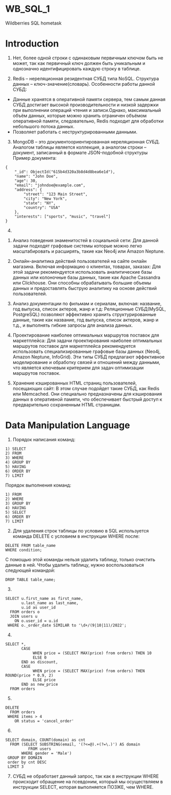 # WB_SQL_1
Wildberries SQL hometask

# Introduction
1.	Нет, более одной строки с одинаковым первичным ключом быть не может, так как первичный ключ должен быть уникальным и  однозначно идентифицировать каждую строку в таблице.

   
2.	Redis – нереляционная резидентная СУБД типа NoSQL.  Структура данных – ключ-значение(словарь). Особенности работы данной СУБД:
- Данные хранятся в оперативной памяти сервера, тем самым данная СУБД достигает высокой производительности и низкой задержки при выполнении операций чтения и записи.Однако, максимальный объём данных, которые можно хранить ограничен объёмом оперативной памяти, следовательно, Redis подходит для обработки небольшого потока данных.
- Позволяет работать с неструктурированными данными.


3.	MongoDB – это документоориентированная нереляционная СУБД. Аналогом таблицы является коллекция, а аналогом строки – документ, записанный в формате JSON-подобной структуры
Пример документа:
```
{
    "_id": ObjectId("615b4d320a3b8d4d8bea6e1d"),
    "name": "John Doe",
    "age": 30,
    "email": "johndoe@example.com",
    "address": {
        "street": "123 Main Street",
        "city": "New York",
        "state": "NY",
        "country": "USA"
    },
    "interests": ["sports", "music", "travel"]
}
```

4.

1) Анализ поведения знаменитостей в социальной сети:
Для данной задачи подходят графовые системы которые можно легко масштабировать и расширять, такие как Neo4j или Amazon Neptune.
2) Онлайн-аналитика действий пользователей на сайте онлайн магазина. Включая информацию о клиентах, товарах, заказах:
Для этой задачи рекомендуется использовать аналитические базы данных или колоночные базы данных, такие как Apache Cassandra или Clickhouse. Они способны обрабатывать большие объемы данных и предоставлять быструю аналитику на основе действий пользователей.


3) Анализ документации по фильмам и сериалам, включая: название, год выпуска, список актеров, жанр и т.д:
Реляционные СУБД(MySQL, PostgreSQL) позволяют эффективно хранить структурированные данные, такие как название, год выпуска, список актеров, жанр и т.д., и выполнять гибкие запросы для анализа данных.

4) Проектирование наиболее оптимальных маршрутов поставок для маркетплейса:
Для задачи проектирования наиболее оптимальных маршрутов поставок для маркетплейса рекомендуется использовать специализированные графовые базы данных (Neo4j, Amazon Neptune, InfoGrid). Эти типы СУБД предлагают эффективное моделирование и обработку связей и отношений между данными, что является ключевым критерием для задач оптимизации маршрутов поставок.


6) Хранение кэшированных HTML страниц пользователей, посещающих сайт:
В этом случае подойдет  такие СУБД, как Redis или Memcached. Они специально предназначены для кэширования данных в оперативной памяти, что обеспечивает быстрый доступ к предварительно сохраненным HTML страницам.

# Data Manipulation Language
1.	Порядок написания команд:
```
1) SELECT
2) FROM
3) WHERE
4) GROUP BY
5) HAVING
6) ORDER BY
7) LIMIT
```

Порядок выполнения команд:
```
1) FROM
2) WHERE
3) GROUP BY
4) HAVING
5) SELECT
6) ORDER BY
7) LIMIT
```


2.	Для удаления строк таблицы по условию в SQL используется команда DELETE с условием в инструкции WHERE после:
```
DELETE FROM table_name
WHERE condition;
```


С помощью этой команды нельзя удалить таблицу, только очистить данные в ней. Чтобы удалить таблицу, нужно воспользоваться следующей командой:
```
DROP TABLE table_name;
```

3.	
```
SELECT u.first_name as first_name,
       u.last_name as last_name,
       u.id as user_id
  FROM orders o
  JOIN users u
    ON o.user_id = u.id
 WHERE o._order_date SIMILAR to '\d+/(9|10|11)/2022';
```
4.	
```
SELECT *,
       CASE
       	    WHEN price = (SELECT MAX(price) from orders) THEN 10
       	    ELSE 0
       END as discount,
       CASE
       	    WHEN price = (SELECT MAX(price) from orders) THEN ROUND(price * 0.9, 2)
       	    ELSE price
       END as new_price
  FROM orders
```
5.	
```
DELETE
  FROM orders
 WHERE items > 4
    OR status = 'cancel_order'
```

6.	
```
SELECT domain, COUNT(domain) as cnt
  FROM (SELECT SUBSTRING(email, '(?<=@).+(?=\.)') AS domain
          FROM users
       WHERE gender = 'Male')
 GROUP BY DOMAIN
 order by cnt DESC
 LIMIT 3
```

7.	СУБД не обработает данный запрос, так как в инструкции WHERE происходит обращение на псевдоним, который мы осуществляем в инструкции SELECT, которая выполняется ПОЗЖЕ, чем WHERE.


